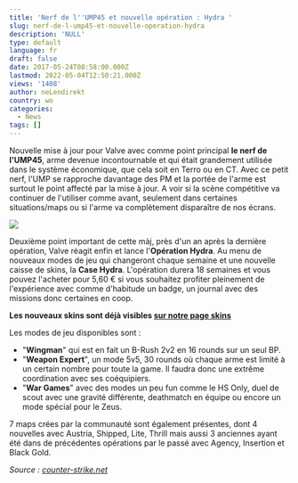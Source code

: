 ```yaml
---
title: 'Nerf de l''UMP45 et nouvelle opération : Hydra '
slug: nerf-de-l-ump45-et-nouvelle-operation-hydra
description: 'NULL'
type: default
language: fr
draft: false
date: 2017-05-24T08:58:00.000Z
lastmod: 2022-05-04T12:50:21.000Z
views: '1408'
author: neLendirekt
country: wo
categories:
  - News
tags: []
---
```

Nouvelle mise à jour pour Valve avec comme point principal **le nerf de l'UMP45**, arme devenue incontournable et qui était grandement utilisée dans le système économique, que cela soit en Terro ou en CT. Avec ce petit nerf, l'UMP se rapproche davantage des PM et la portée de l'arme est surtout le point affecté par la mise à jour. A voir si la scène compétitive va continuer de l'utiliser comme avant, seulement dans certaines situations/maps ou si l'arme va complètement disparaître de nos écrans.

![](/storage/images/592550342539c_74cf2f2599a5d02f19e395243305b941jpg.jpg)

Deuxième point important de cette màj, près d'un an après la dernière opération, Valve réagit enfin et lance l'**Opération Hydra**. Au menu de nouveaux modes de jeu qui changeront chaque semaine et une nouvelle caisse de skins, la **Case Hydra**. L'opération durera 18 semaines et vous pouvez l'acheter pour 5,60 € si vous souhaitez profiter pleinement de l'expérience avec comme d'habitude un badge, un journal avec des missions donc certaines en coop.

**Les nouveaux skins sont déjà visibles [sur notre page skins](https:///skins#!/collection/89)**

Les modes de jeu disponibles sont :

* "**Wingman**" qui est en fait un B-Rush 2v2 en 16 rounds sur un seul BP.
* "**Weapon Expert**", un mode 5v5, 30 rounds où chaque arme est limité à un certain nombre pour toute la game. Il faudra donc une extrême coordination avec ses coéquipiers.
* "**War Games**" avec des modes un peu fun comme le HS Only, duel de scout avec une gravité différente, deathmatch en équipe ou encore un mode spécial pour le Zeus.

7 maps crées par la communauté sont également présentes, dont 4 nouvelles avec Austria, Shipped, Lite, Thrill mais aussi 3 anciennes ayant été dans de précédentes opérations par le passé avec Agency, Insertion et Black Gold.

_Source : [counter-strike.net](http://www.counter-strike.net/operationhydra/)_
